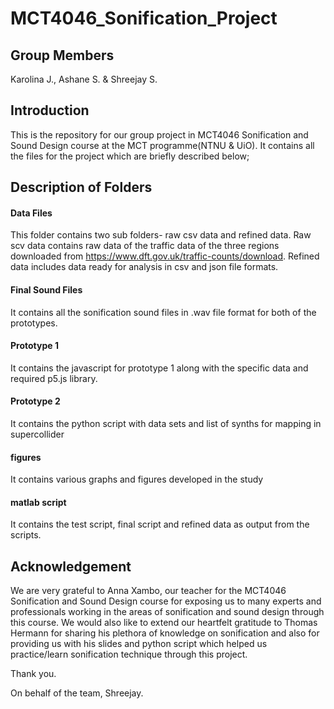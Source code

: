 # MCT4046_Sonification_Project

## Group Members
Karolina J., Ashane S. & Shreejay S.

## Introduction
This is the repository for our group project in MCT4046 Sonification and Sound Design course at the MCT programme(NTNU & UiO). 
It contains all the files for the project which are briefly described below;

## Description of Folders
#### Data Files
This folder contains two sub folders- raw csv data and refined data. Raw scv data contains raw data of the traffic data of the three regions downloaded from https://www.dft.gov.uk/traffic-counts/download. Refined data includes data ready for analysis in csv and json file formats.

#### Final Sound Files
It contains all the sonification sound files in .wav file format for both of the prototypes.

#### Prototype 1
It contains the javascript for prototype 1 along with the specific data and required p5.js library.

#### Prototype 2
It contains the python script with data sets and list of synths for mapping in supercollider

#### figures
It contains various graphs and figures developed in the study

#### matlab script
It contains the test script, final script and refined data as output from the scripts.

## Acknowledgement
We are very grateful to Anna Xambo, our teacher for the MCT4046 Sonification and Sound Design course for exposing us to many experts and professionals working in the areas of sonification and sound design through this course. We would also like to extend our heartfelt gratitude to Thomas Hermann for sharing his plethora of knowledge on sonification and also for providing us with his slides and python script which helped us practice/learn sonification technique through this project.

Thank you.

On behalf of the team, 
Shreejay.


